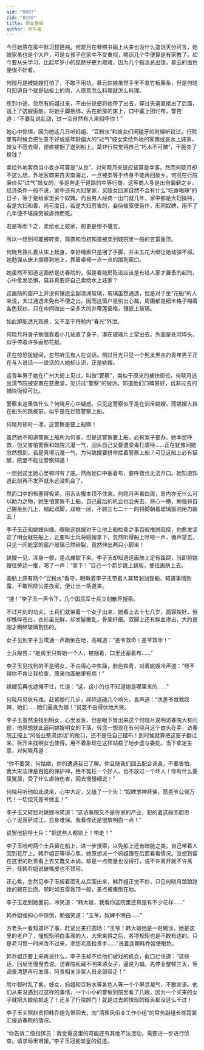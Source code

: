 ```yaml
---
aid: "0007"
zid: "0198"
title: 停业整顿
author: 吹牛者
---
```


今日她原在房中默习琵琶曲。何晓月在琴棋书画上从来也没什么造诣天分可言，她娘家虽也是个大户，可是女孩子在家中不受重视，略识几个字便算是有家教了。如今要从头学习，比起年岁小的琵琶仔更为艰难，因为几个指法总出错，慕云的面色便很不好看。

何晓月是被姚嫂打怕了，不敢不用功。慕云姑娘虽然手里不拿竹板藤条，但是何晓月知道自个就是砧板上的肉，人原意怎么料理就怎么料理。

练到中途，忽然有妈姐过来，不由分说便将她带了出去，穿过夹道直接出了后面，送上了这艘画舫。将她手脚捆绑，丢在舱房的床上，口中塞上团烂布，警告道：“不要乱说乱动，过一会自然有人来招呼你！”

她心中惊惧，因为她这几日听妈姐、“豆粉水”和妓女们闲磕牙的时候听说过，行院里有时候会把生意不好或是年龄偏大的“过气”妓女卖给外地的客商或是水上妓家，妓女不愿去得，便直接捆了送到船上。莫非行院觉得自己“朽木不可雕”，干脆卖了换钱？

卖给外地客商当小妾亦可算是“从良”，对何晓月来说应该算是幸事。然而何晓月却不这么想。外地客商来自天南海北，一旦被卖等于终身不能再回故乡。何况在行院廉价买“过气”妓女的，多是奔走于道路的中等行商，这等商人多是出自偏僻之乡，经济条件一般不说，家中还有大妇掌家，买妓女回家自然不会有什么“吃香喝辣”的日子，等于是给家里买个奴婢。而且男人经商一出门就几年，家中都是大妇操持，若是大妇和善，尚可度日，若是大妇厉害的，妾侍被驱使劳作，形同奴婢，用不了几年便不堪操劳被虐待而死。

若是等而下之，卖给水上妓家，那更是惨不堪言。

所以一想到可能被转卖，简直和当初知道被卖到妓院里一般的五雷轰顶。

何晓月挣扎着从床上起身，幸好绳索只是捆了手脚，并未五花大绑让她动弹不得。她勉强从床上挪移到地上，靠着桌椅一点一点的蹭到窗口。

她虽然不知道这画舫是访春院的，但是看舱房陈设应该是有钱人家才置备的起的，心中愈发恐惧，莫非真要将自己卖给水上妓家？

这画舫的窗户上并没有镶嵌全副澳洲玻璃，玻璃虽然通透，但是对于坐“花船”的人来说，太过通透未免有不便之出。因而这窗户是别出心裁，周围都是细木格子糊着各色软纱，只在中间做出一朵多大的并蒂莲窗格，镶嵌上玻璃。

如此即能透光观景，又不至于将舱内“春光”外泄。

何晓月将身子勉强靠着小几站直了身子，凑在玻璃片上望出去，外面是处河埠头，似乎停着许多画舫花艇。

正在惊恐犹疑间，忽然听见有人在说话。侧过目光只见一个髡发黑衣的青年男子正在与人说话――说话的人她却认识，正是姚嫂。

这青年男子她在广州大街上见过，叫做“警察”，类似于原来的捕快衙役。何晓月逃出清节院被安置在慈惠堂，见识过“警察”的做派。知道他们口碑甚好，远非过去的捕快衙役可比。

警察来这里做什么？何晓月心中疑惑。只见这警察似乎是在训斥姚嫂，而姚嫂人挡在船头的跳板前，似乎是在拦阻警察上船。

何晓月顿时一凛，这警察是要上船啊！

虽然她不知道警察上船所为何事，但是这警察要上船，必有案子要办。她本想呼救，但又害怕警察和妓院沆瀣一气，回头自己又要遭受毒打虐待……正在犹豫间她忽然想到，若是真得沆瀣一气，为何姚嫂要拼命拦着警察上船？可见这船上必有猫腻，院里不能让警察知道！

一想到这里她心里顿时有了底。然而她口中塞着布，要呼救也无法开口。她知道知道此刻再不发声就永远没机会了。

然而口中的布塞得极紧，用舌头根本顶不住来。何晓月再看四周，房内亦无什么可以助力之物，她生怕警察不上船，自己最后的机会也会失去，将心一横，勉强将自己挪坐到几上，缩起双脚，双眼一闭，不顾三七二十一的将脚朝着玻璃窗洞用力踹去！

李子玉正和姚嫂纠缠。眼瞅这姚嫂对于让他上船检查之事百般推脱阻挠，他愈发坚定了明女就在船上，正要叫士兵将姚嫂拿下，忽然听得船上哗啦一声，循声望去，只见一间舱室的窗户玻璃已然碎裂，竟然伸出两只小脚来！

姚嫂一见，浑身一颤，差点瘫软下来。李子玉却知道这画舫上定有蹊跷，当即将姚嫂往旁边一推，喝了一声：“拿下！”自己一个箭步跳上跳板，便往画舫上去。

画舫上原有两个“豆粉水”看守，眼瞅着李子玉带着人其势汹汹登船，知道事情败露，不敢阻挠公差办案，便让出一条道来。

“搜！”李子玉一声令下，几个国民军士兵立刻散开搜索。

不过片刻的功夫，士兵们就带着一个女子出来，她看上去十七八岁，面容姣好，但却憔悴苍白，衣衫虽光鲜，却发髻散乱，骨架纤细。双脚上还有鲜血渗出，大约是刚才踢碎玻璃割伤的。

女子见到李子玉噗通一声跪倒在地，高喊道：“差爷救命！差爷救命！”

士兵报告：“舱房里只有她一个人，被捆着，口里还塞着布……”

李子玉见找到的不是明女，不由得心中焦躁，脸色铁青，对着姚嫂冷声道：“怪不得你不肯让我检查，原来你画舫里有病！”

姚嫂见再也遮掩不住，忙道：“这，这小的也不知道她是哪里来的……”

何晓月见状有戏，赶紧膝行几步，砰砰连磕几个响头，哀声道：“求差爷救救奴婢，她们……她们逼良为娼！”说罢不由得伏地大哭。

李子玉虽然没找到明女，心里发急，但是眼下冒出来这个何晓月说明访春院大有问题，他原想就此逼问姚嫂明女的下落，转念一想现在有何晓月这个由头在手，访春院正撞上“风俗业整肃运动”的枪口，还不是任自己摆布！到时候就算把这窑子翻过来，拆开来找明女也使得。用不着象现在这样站稳了地步虚与委蛇。当下拿定主意，对何晓月道：

“你不要哭，何姑娘，你的遭遇我已了解。你且随我们回去配合调查，不要害怕，我大宋法律是百姓的保护神，绝不冤枉一个好人，也不放过一个坏人！你有什么委屈冤屈，受了什么虐待伤害，回去慢慢细说！”

何晓月听他如此说来，心中大定，又磕了一个头：“奴婢求神拜佛，愿差爷公侯万代！一切但凭差爷做主！”

李子玉又转脸对姚嫂冷笑道：“这访春院又不是你家的产业，犯的着这般赤胆忠心？泥菩萨过江，自身难保。我看你还是很放明白一点！”

说罢他招呼士兵：“把这些人都锁上！带走！”

李子玉吩咐两个士兵留在船上，进一步搜索，以免船上还有暗舱之类。自己带着人回到花厅上。韩乔姐正等得心焦，她原想派一个妈姐跟在后面看看情况。没想到留在这里的赵贵看上去又蠢又木讷，却是一点商量也没得打，说不许离开就不许离开，任韩乔姐说破嘴皮也不顶用。

正心焦，忽然见李子玉板着面孔从后面出来，韩乔姐正觉不妙，只见何晓月踉踉跄跄的跟在后面，顿时如五雷轰顶一般，差点被瘫倒在地。

李子玉走到她面前，冷笑道：“韩大娘，我看你这院里还真是有不少花样……”

韩乔姐强抑心中惊慌，勉强笑道：“玉爷，奴婢不明白……”

方老头一看知道坏了事，赶紧出来打圆场：“玉爷！韩大娘她是一时糊涂，她是这里的老户了，懂规矩明白事理的人，大宋来得之后，各项规矩也是不敢有违的。只是老习惯一时间改不过来，求您老高抬贵手……”说着连朝韩乔姐使眼色。

韩乔姐正要上来再说什么，李子玉却不给他们做戏的机会，截口拦住道：“这些话，回局里慢慢去说。访春院私藏不明来源女子，逼良为娼。先停业整顿三天，等调查清楚再行发落，阿贵相关涉案人员全部带走！”

院中顿时乱了套，妓女、妈姐和豆粉水等各色人等一个个屏息凝气，不敢言语。他们从来没遇到过这样的事情，一个小小的警察到院里看了几眼，因为一个买来的女子就把大娘给抓走了！还关了行院的门！就是过去的快班的班头都没这么干过！

李子玉关照赵贵把韩乔姐先带回去，向“清理风俗业工作小组”的常务副组长练霓裳汇报访春院的情况。

“你告诉二级指挥员：我觉得这里的可能还有其他不法活动，需要进一步进行侦查。请求局里增援。”李子玉冠冕堂皇的说道。
